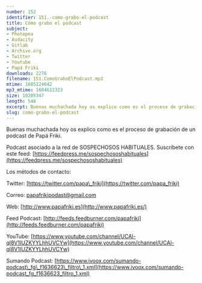 ```yaml
---
number: 152
identifier: 151.-como-grabo-el-podcast
title: Cómo grabo el podcast
subject:
- Photopea
- Audacity
- Gitlab
- Archive.org
- Twitter
- Youtube
- Papá Friki
downloads: 2276
filename: 151.ComoGraboElPodcast.mp3
mtime: 1685124642
mp3_mtime: 1604612323
size: 10205347
length: 548
excerpt: Buenas muchachada hoy os explico como es el proceso de grabación de un podcast de Papá Friki
slug: como-grabo-el-podcast
---
```

Buenas muchachada hoy os explico como es el proceso de grabación de un podcast de Papá Friki.

Podcast asociado a la red de SOSPECHOSOS HABITUALES. Suscríbete con este feed: [https://feedpress.me/sospechososhabituales](https://feedpress.me/sospechososhabituales)

Los métodos de contacto:

Twitter: [https://twitter.com/papa\_friki](https://twitter.com/papa_friki)

Correo: [papafrikipodast@gmail.com](https://archive.org/details/papafrikipodast@gmail.com)

Web: [http://www.papafriki.es](http://www.papafriki.es/)

Feed Podcast: [http://feeds.feedburner.com/papafriki](http://feeds.feedburner.com/papafriki)

YouTube: [https://www.youtube.com/channel/UCAl-ql8V1IUZKYYLhhUVCYw](https://www.youtube.com/channel/UCAl-ql8V1IUZKYYLhhUVCYw)

Sumando Podcast: [https://www.ivoox.com/sumando-podcast\_fg\_f1636623\_filtro\_1.xml](https://www.ivoox.com/sumando-podcast_fg_f1636623_filtro_1.xml)